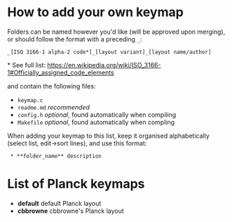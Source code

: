 # How to add your own keymap

Folders can be named however you'd like (will be approved upon merging), or should follow the format with a preceding `_`:

    _[ISO 3166-1 alpha-2 code*]_[layout variant]_[layout name/author]

\* See full list: https://en.wikipedia.org/wiki/ISO_3166-1#Officially_assigned_code_elements

and contain the following files:

* `keymap.c`
* `readme.md` *recommended*
* `config.h` *optional*, found automatically when compiling
* `Makefile` *optional*, found automatically when compling

When adding your keymap to this list, keep it organised alphabetically (select list, edit->sort lines), and use this format:

     * **folder_name** description

# List of Planck keymaps

* **default** default Planck layout
* **cbbrowne** cbbrowne's Planck layout